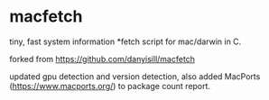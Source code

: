 # macfetch
tiny, fast system information *fetch script for mac/darwin in C.

forked from https://github.com/danyisill/macfetch

updated gpu detection and version detection, also added MacPorts (https://www.macports.org/) to package count report.


